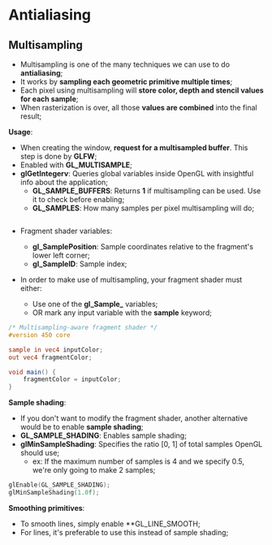# Antialiasing

## Multisampling

- Multisampling is one of the many techniques we can use to do **antialiasing**;
- It works by **sampling each geometric primitive multiple times**;
- Each pixel using multisampling will **store color, depth and stencil values for each sample**;
- When rasterization is over, all those **values are combined** into the final result;

**Usage**:
- When creating the window, **request for a multisampled buffer**. This step is done by **GLFW**;
- Enabled with **GL_MULTISAMPLE**;
- **glGetIntegerv**: Queries global variables inside OpenGL with insightful info about the application;
	- **GL_SAMPLE_BUFFERS**: Returns **1** if multisampling can be used. Use it to check before enabling;
	- **GL_SAMPLES**: How many samples per pixel multisampling will do;

```cpp

```

- Fragment shader variables:
	- **gl_SamplePosition**: Sample coordinates relative to the fragment's lower left corner;
	- **gl_SampleID**: Sample index; 

- In order to make use of multisampling, your fragment shader must either:
	- Use one of the **gl_Sample_** variables;
	- OR mark any input variable with the **sample** keyword;

```glsl
/* Multisampling-aware fragment shader */
#version 450 core

sample in vec4 inputColor;
out vec4 fragmentColor;

void main() {
	fragmentColor = inputColor;
}
```


**Sample shading**:
- If you don't want to modify the fragment shader, another alternative would be to enable **sample shading**;
- **GL_SAMPLE_SHADING**: Enables sample shading;
- **glMinSampleShading**: Specifies the ratio [0, 1] of total samples OpenGL should use;
	- ex: If the maximum number of samples is 4 and we specify 0.5, we're only going to make 2 samples;

```cpp
glEnable(GL_SAMPLE_SHADING);
glMinSampleShading(1.0f);
```  


**Smoothing primitives**:
- To smooth lines, simply enable **GL_LINE_SMOOTH;
- For lines, it's preferable to use this instead of sample shading;
